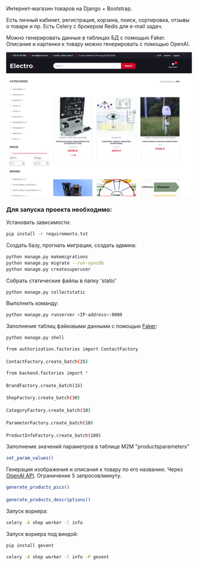 Интернет-магазин товаров на Django + Bootstrap.

Есть личный кабинет, регистрация, корзина, поиск, сортировка, отзывы о товаре и пр.
Есть Celery с брокером Redis для e-mail задач.

Можно генерировать данные в таблицах БД с помощью Faker.
Описание и картинки к товару можно генерировать с помощью OpenAI.

![sample](./pic.png)


### Для запуска проекта необходимо:

Установить зависимости:

```bash
pip install -r requirements.txt
```

Создать базу, прогнать миграции, создать админа:

```bash
python manage.py makemigrations
python manage.py migrate --run-syncdb 
python manage.py createsuperuser
```

Собрать статические файлы в папку 'static'
```bash
python manage.py collectstatic
```
Выполнить команду:

```bash
python manage.py runserver <IP-address>:8000
```


Заполнение таблиц фэйковыми данными с помощью [Faker](https://faker.readthedocs.io/en/master/index.html):
```bash
python manage.py shell  
```
```bash
from authorization.factories import ContactFactory

ContactFactory.create_batch(25)
```
```bash
from backend.factories import *

BrandFactory.create_batch(15)

ShopFactory.create_batch(30)

CategoryFactory.create_batch(10)

ParameterFactory.create_batch(10)

ProductInfoFactory.create_batch(100)
```

Заполнение значений параметров в таблице M2M "productsparameters" 
```bash
set_param_values()
```
Генерация изображения и описания к товару по его названию. Через [OpenAI API](https://platform.openai.com/docs/guides/images/image-generation-beta).
Ограничение 5 запросов/минуту. 
```bash
generate_products_pics()

generate_products_descriptions()
```

Запуск воркера:
```bash
celery -A shop worker -l info
```

Запуск воркера под виндой:
```bash
pip install gevent
```
```bash
celery -A shop worker -l info -P gevent
```
